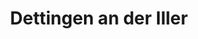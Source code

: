 ---
title: Dettingen an der Iller
url: /dettingen-an-der-iller/
latitude: 48.112
longitude: 10.124
---
